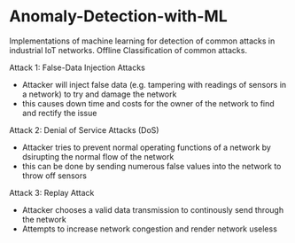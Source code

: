 # Anomaly-Detection-with-ML
Implementations of machine learning for detection of common attacks in industrial IoT networks. Offline Classification of common attacks.

Attack 1: False-Data Injection Attacks
- Attacker will inject false data (e.g. tampering with readings of sensors in a network) to try and damage the network
- this causes down time and costs for the owner of the network to find and rectify the issue

Attack 2: Denial of Service Attacks (DoS)

- Attacker tries to prevent normal operating functions of a network by dsirupting the normal flow of the network
- this can be done by sending numerous false values into the network to throw off sensors

Attack 3: Replay Attack 

- Attacker chooses a valid data transmission to continously send through the network
- Attempts to increase network congestion and render network useless
